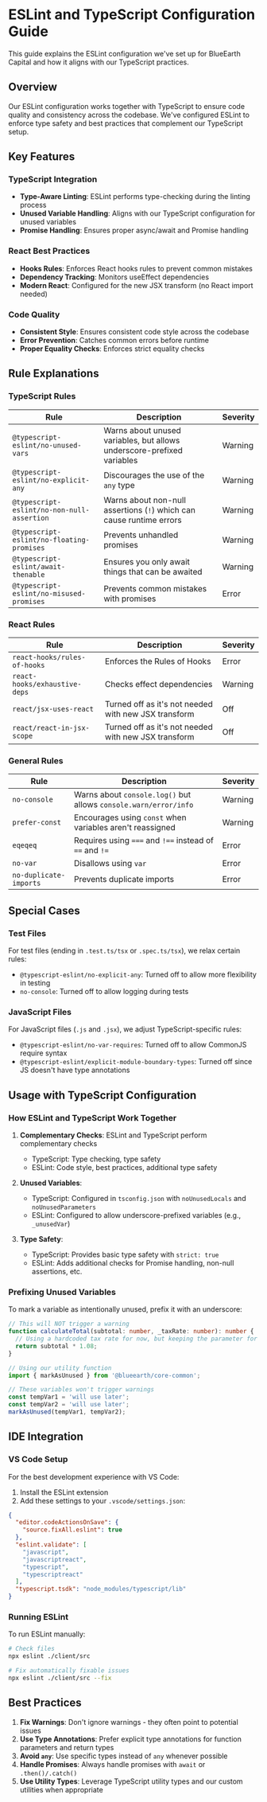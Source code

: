 # ESLint and TypeScript Configuration Guide

This guide explains the ESLint configuration we've set up for BlueEarth Capital and how it aligns with our TypeScript practices.

## Overview

Our ESLint configuration works together with TypeScript to ensure code quality and consistency across the codebase. We've configured ESLint to enforce type safety and best practices that complement our TypeScript setup.

## Key Features

### TypeScript Integration

- **Type-Aware Linting**: ESLint performs type-checking during the linting process
- **Unused Variable Handling**: Aligns with our TypeScript configuration for unused variables
- **Promise Handling**: Ensures proper async/await and Promise handling

### React Best Practices

- **Hooks Rules**: Enforces React hooks rules to prevent common mistakes
- **Dependency Tracking**: Monitors useEffect dependencies
- **Modern React**: Configured for the new JSX transform (no React import needed)

### Code Quality

- **Consistent Style**: Ensures consistent code style across the codebase
- **Error Prevention**: Catches common errors before runtime
- **Proper Equality Checks**: Enforces strict equality checks

## Rule Explanations

### TypeScript Rules

| Rule | Description | Severity |
|------|-------------|----------|
| `@typescript-eslint/no-unused-vars` | Warns about unused variables, but allows underscore-prefixed variables | Warning |
| `@typescript-eslint/no-explicit-any` | Discourages the use of the `any` type | Warning |
| `@typescript-eslint/no-non-null-assertion` | Warns about non-null assertions (`!`) which can cause runtime errors | Warning |
| `@typescript-eslint/no-floating-promises` | Prevents unhandled promises | Warning |
| `@typescript-eslint/await-thenable` | Ensures you only await things that can be awaited | Warning |
| `@typescript-eslint/no-misused-promises` | Prevents common mistakes with promises | Error |

### React Rules

| Rule | Description | Severity |
|------|-------------|----------|
| `react-hooks/rules-of-hooks` | Enforces the Rules of Hooks | Error |
| `react-hooks/exhaustive-deps` | Checks effect dependencies | Warning |
| `react/jsx-uses-react` | Turned off as it's not needed with new JSX transform | Off |
| `react/react-in-jsx-scope` | Turned off as it's not needed with new JSX transform | Off |

### General Rules

| Rule | Description | Severity |
|------|-------------|----------|
| `no-console` | Warns about `console.log()` but allows `console.warn/error/info` | Warning |
| `prefer-const` | Encourages using `const` when variables aren't reassigned | Warning |
| `eqeqeq` | Requires using `===` and `!==` instead of `==` and `!=` | Error |
| `no-var` | Disallows using `var` | Error |
| `no-duplicate-imports` | Prevents duplicate imports | Error |

## Special Cases

### Test Files

For test files (ending in `.test.ts/tsx` or `.spec.ts/tsx`), we relax certain rules:

- `@typescript-eslint/no-explicit-any`: Turned off to allow more flexibility in testing
- `no-console`: Turned off to allow logging during tests

### JavaScript Files

For JavaScript files (`.js` and `.jsx`), we adjust TypeScript-specific rules:

- `@typescript-eslint/no-var-requires`: Turned off to allow CommonJS require syntax
- `@typescript-eslint/explicit-module-boundary-types`: Turned off since JS doesn't have type annotations

## Usage with TypeScript Configuration

### How ESLint and TypeScript Work Together

1. **Complementary Checks**: ESLint and TypeScript perform complementary checks
   - TypeScript: Type checking, type safety
   - ESLint: Code style, best practices, additional type safety

2. **Unused Variables**:
   - TypeScript: Configured in `tsconfig.json` with `noUnusedLocals` and `noUnusedParameters`
   - ESLint: Configured to allow underscore-prefixed variables (e.g., `_unusedVar`)

3. **Type Safety**:
   - TypeScript: Provides basic type safety with `strict: true`
   - ESLint: Adds additional checks for Promise handling, non-null assertions, etc.

### Prefixing Unused Variables

To mark a variable as intentionally unused, prefix it with an underscore:

```typescript
// This will NOT trigger a warning
function calculateTotal(subtotal: number, _taxRate: number): number {
  // Using a hardcoded tax rate for now, but keeping the parameter for future use
  return subtotal * 1.08;
}

// Using our utility function
import { markAsUnused } from '@blueearth/core-common';

// These variables won't trigger warnings
const tempVar1 = 'will use later';
const tempVar2 = 'will use later';
markAsUnused(tempVar1, tempVar2);
```

## IDE Integration

### VS Code Setup

For the best development experience with VS Code:

1. Install the ESLint extension
2. Add these settings to your `.vscode/settings.json`:

```json
{
  "editor.codeActionsOnSave": {
    "source.fixAll.eslint": true
  },
  "eslint.validate": [
    "javascript",
    "javascriptreact",
    "typescript",
    "typescriptreact"
  ],
  "typescript.tsdk": "node_modules/typescript/lib"
}
```

### Running ESLint

To run ESLint manually:

```bash
# Check files
npx eslint ./client/src

# Fix automatically fixable issues
npx eslint ./client/src --fix
```

## Best Practices

1. **Fix Warnings**: Don't ignore warnings - they often point to potential issues
2. **Use Type Annotations**: Prefer explicit type annotations for function parameters and return types
3. **Avoid `any`**: Use specific types instead of `any` whenever possible
4. **Handle Promises**: Always handle promises with `await` or `.then()/.catch()`
5. **Use Utility Types**: Leverage TypeScript utility types and our custom utilities when appropriate